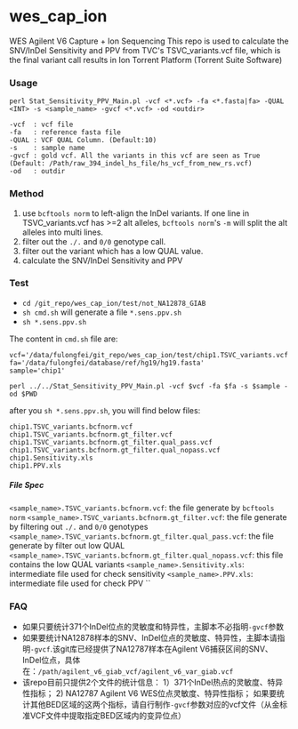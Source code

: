 ﻿# wes_cap_ion
WES Agilent V6 Capture + Ion Sequencing
This repo is used to calculate the SNV/InDel Sensitivity and PPV from TVC's TSVC_variants.vcf file, which is the final variant call results in Ion Torrent Platform (Torrent Suite Software) 

### Usage
```
perl Stat_Sensitivity_PPV_Main.pl -vcf <*.vcf> -fa <*.fasta|fa> -QUAL <INT> -s <sample_name> -gvcf <*.vcf> -od <outdir>

-vcf  : vcf file
-fa   : reference fasta file
-QUAL : VCF QUAL Column. (Default:10)
-s    : sample name
-gvcf : gold vcf. All the variants in this vcf are seen as True (Default: /Path/raw_394_indel_hs_file/hs_vcf_from_new_rs.vcf)
-od   : outdir
```

### Method
1) use `bcftools norm` to left-align the InDel variants. If one line in TSVC_variants.vcf has >=2 alt alleles, `bcftools norm`'s `-m` will split the alt alleles into multi lines.
2) filter out the `./.` and `0/0` genotype call.
3) filter out the variant which has a low QUAL value.
4) calculate the SNV/InDel Sensitivity and PPV

### Test
* `cd /git_repo/wes_cap_ion/test/not_NA12878_GIAB`
* `sh cmd.sh` will generate a file `*.sens.ppv.sh`
* `sh *.sens.ppv.sh`

The content in `cmd.sh` file are:
```
vcf='/data/fulongfei/git_repo/wes_cap_ion/test/chip1.TSVC_variants.vcf'
fa='/data/fulongfei/database/ref/hg19/hg19.fasta'
sample='chip1'

perl ../../Stat_Sensitivity_PPV_Main.pl -vcf $vcf -fa $fa -s $sample -od $PWD
```

after you `sh *.sens.ppv.sh`, you will find below files:
```
chip1.TSVC_variants.bcfnorm.vcf
chip1.TSVC_variants.bcfnorm.gt_filter.vcf
chip1.TSVC_variants.bcfnorm.gt_filter.qual_pass.vcf
chip1.TSVC_variants.bcfnorm.gt_filter.qual_nopass.vcf
chip1.Sensitivity.xls
chip1.PPV.xls
```

##### File Spec
`<sample_name>.TSVC_variants.bcfnorm.vcf`: the file generate by `bcftools norm`
`<sample_name>.TSVC_variants.bcfnorm.gt_filter.vcf`: the file generate by filtering out `./.` and `0/0` genotypes
`<sample_name>.TSVC_variants.bcfnorm.gt_filter.qual_pass.vcf`: the file generate by filter out low QUAL
`<sample_name>.TSVC_variants.bcfnorm.gt_filter.qual_nopass.vcf`: this file contains the low QUAL variants
`<sample_name>.Sensitivity.xls`: intermediate file used for check sensitivity
`<sample_name>.PPV.xls`: intermediate file used for check PPV
``

### FAQ
* 如果只要统计371个InDel位点的灵敏度和特异性，主脚本不必指明`-gvcf`参数
* 如果要统计NA12878样本的SNV、InDel位点的灵敏度、特异性，主脚本请指明`-gvcf`.该git库已经提供了NA12787样本在Agilent V6捕获区间的SNV、InDel位点，具体在：`/path/agilent_v6_giab_vcf/agilent_v6_var_giab.vcf`
* 该repo目前只提供2个文件的统计信息：
    1）371个InDel热点的灵敏度、特异性指标；
    2) NA12787 Agilent V6 WES位点灵敏度、特异性指标；
如果要统计其他BED区域的这两个指标，请自行制作`-gvcf`参数对应的vcf文件（从金标准VCF文件中提取指定BED区域内的变异位点）

